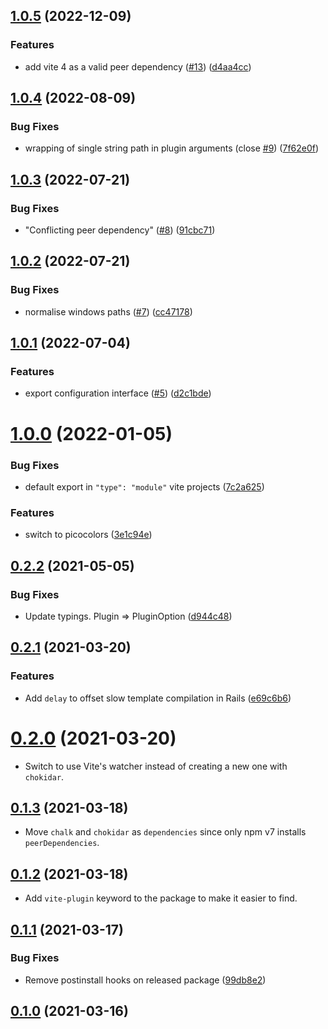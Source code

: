 ## [1.0.5](https://github.com/ElMassimo/vite-plugin-full-reload/compare/v1.0.4...v1.0.5) (2022-12-09)


### Features

* add vite 4 as a valid peer dependency ([#13](https://github.com/ElMassimo/vite-plugin-full-reload/issues/13)) ([d4aa4cc](https://github.com/ElMassimo/vite-plugin-full-reload/commit/d4aa4cc518af7ee50353cccf49a64896a6d8d83e))



## [1.0.4](https://github.com/ElMassimo/vite-plugin-full-reload/compare/v1.0.3...v1.0.4) (2022-08-09)


### Bug Fixes

* wrapping of single string path in plugin arguments (close [#9](https://github.com/ElMassimo/vite-plugin-full-reload/issues/9)) ([7f62e0f](https://github.com/ElMassimo/vite-plugin-full-reload/commit/7f62e0ffa0820b52f7386b123b13617c2fd94f73))



## [1.0.3](https://github.com/ElMassimo/vite-plugin-full-reload/compare/v1.0.2...v1.0.3) (2022-07-21)


### Bug Fixes

* "Conflicting peer dependency" ([#8](https://github.com/ElMassimo/vite-plugin-full-reload/issues/8)) ([91cbc71](https://github.com/ElMassimo/vite-plugin-full-reload/commit/91cbc7107163719d86fe2d8769032f7b29e4cfd7))



## [1.0.2](https://github.com/ElMassimo/vite-plugin-full-reload/compare/v1.0.1...v1.0.2) (2022-07-21)


### Bug Fixes

* normalise windows paths ([#7](https://github.com/ElMassimo/vite-plugin-full-reload/issues/7)) ([cc47178](https://github.com/ElMassimo/vite-plugin-full-reload/commit/cc47178806936cbcc98b246b3989b2073c1d8f6a))



## [1.0.1](https://github.com/ElMassimo/vite-plugin-full-reload/compare/v1.0.0...v1.0.1) (2022-07-04)


### Features

* export configuration interface ([#5](https://github.com/ElMassimo/vite-plugin-full-reload/issues/5)) ([d2c1bde](https://github.com/ElMassimo/vite-plugin-full-reload/commit/d2c1bde2de57061830d13c040b2ff26e4f7e79c2))



# [1.0.0](https://github.com/ElMassimo/vite-plugin-full-reload/compare/v0.2.2...v1.0.0) (2022-01-05)


### Bug Fixes

* default export in `"type": "module"` vite projects ([7c2a625](https://github.com/ElMassimo/vite-plugin-full-reload/commit/7c2a625e46541bdadd1e8f978262c0c59ee2231a))


### Features

* switch to picocolors ([3e1c94e](https://github.com/ElMassimo/vite-plugin-full-reload/commit/3e1c94e12b6be7cc8466949b164272a5e0f066e2))



## [0.2.2](https://github.com/ElMassimo/vite-plugin-full-reload/compare/v0.2.1...v0.2.2) (2021-05-05)


### Bug Fixes

* Update typings. Plugin => PluginOption ([d944c48](https://github.com/ElMassimo/vite-plugin-full-reload/commit/d944c488b058a9973e71f78b3b9473e8d7dada6e))



## [0.2.1](https://github.com/ElMassimo/vite-plugin-full-reload/compare/v0.2.0...v0.2.1) (2021-03-20)


### Features

* Add `delay` to offset slow template compilation in Rails ([e69c6b6](https://github.com/ElMassimo/vite-plugin-full-reload/commit/e69c6b6616a69f7778ef7d34e0a0648fa4dfcbc8))



# [0.2.0](https://github.com/ElMassimo/vite-plugin-full-reload/compare/v0.1.3...v0.2.0) (2021-03-20)

* Switch to use Vite's watcher instead of creating a new one with `chokidar`.

## [0.1.3](https://github.com/ElMassimo/vite-plugin-full-reload/compare/v0.1.2...v0.1.3) (2021-03-18)

* Move `chalk` and `chokidar` as `dependencies` since only npm v7 installs `peerDependencies`.

## [0.1.2](https://github.com/ElMassimo/vite-plugin-full-reload/compare/v0.1.1...v0.1.2) (2021-03-18)

* Add `vite-plugin` keyword to the package to make it easier to find.

## [0.1.1](https://github.com/ElMassimo/vite-plugin-full-reload/compare/v0.1.0...v0.1.1) (2021-03-17)


### Bug Fixes

* Remove postinstall hooks on released package ([99db8e2](https://github.com/ElMassimo/vite-plugin-full-reload/commit/99db8e2717537268850256e7b3e24358ad9a29b3))



## [0.1.0](https://github.com/ElMassimo/js_from_routes/tree/v0.1.0) (2021-03-16)
